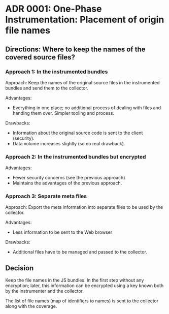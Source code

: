# ADR 0001: One-Phase Instrumentation: Placement of origin file names

## Directions: Where to keep the names of the covered source files?

### Approach 1: In the instrumented bundles

Approach: Keep the names of the original source files in the instrumented bundles
and send them to the collector.

Advantages: 
- Everything in one place; no additional process of dealing with 
  files and handing them over. Simpler tooling and process.

Drawbacks:
- Information about the original source code is sent to the client (security).
- Data volume increases slightly (so no real drawback).

### Approach 2: In the instrumented bundles but encrypted

Advantages:
- Fewer security concerns (see the previous approach)
- Maintains the advantages of the previous approach.

### Approach 3: Separate meta files

Approach: Export the meta information into separate files to
be used by the collector.

Advantages:
- Less information to be sent to the Web browser

Drawbacks: 
- Additional files have to be managed and passed to the collector.

## Decision

Keep the file names in the JS bundles. In the first step without 
any encryption; later, this information can be encrypted using
a key known both by the instrumenter and the collector.

The list of file names (map of identifiers to names) is sent 
to the collector along with the coverage.